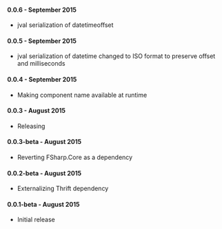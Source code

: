 #### 0.0.6 - September 2015
* jval serialization of datetimeoffset

#### 0.0.5 - September 2015
* jval serialization of datetime changed to ISO format to preserve offset and milliseconds

#### 0.0.4 - September 2015
* Making component name available at runtime

#### 0.0.3 - August 2015
* Releasing

#### 0.0.3-beta - August 2015
* Reverting FSharp.Core as a dependency

#### 0.0.2-beta - August 2015
* Externalizing Thrift dependency

#### 0.0.1-beta - August 2015
* Initial release
